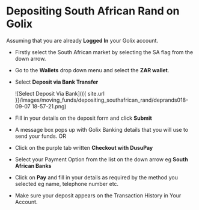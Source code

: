 # Depositing South African Rand on Golix

Assuming that you are already **Logged In** your Golix account.

-   Firstly select the South African market by selecting the  SA flag from the down arrow.
-   Go to the **Wallets** drop down menu and select the **ZAR wallet**.
-   Select **Deposit via Bank Transfer**

    ![Select Deposit Via Bank]({{ site.url }}/images/moving_funds/depositing_southafrican_rand/deprands018-09-07 18-57-21.png)
    
-   Fill in your details on the deposit form and click **Submit**
-   A message box pops up with Golix Banking details that you will use to send your funds. OR
-   Click on the purple tab written  **Checkout with DusuPay**  
-   Select your Payment Option from the list on the down arrow eg **South African Banks**
-   Click on **Pay** and fill in your details as required by the method you selected eg name, telephone number etc.
-   Make sure your deposit appears on the Transaction History in Your Account.
